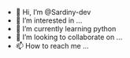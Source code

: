 - 👋 Hi, I’m @Sardiny-dev
- 👀 I’m interested in ...
- 🌱 I’m currently learning python
- 💞️ I’m looking to collaborate on ...
- 📫 How to reach me ...
